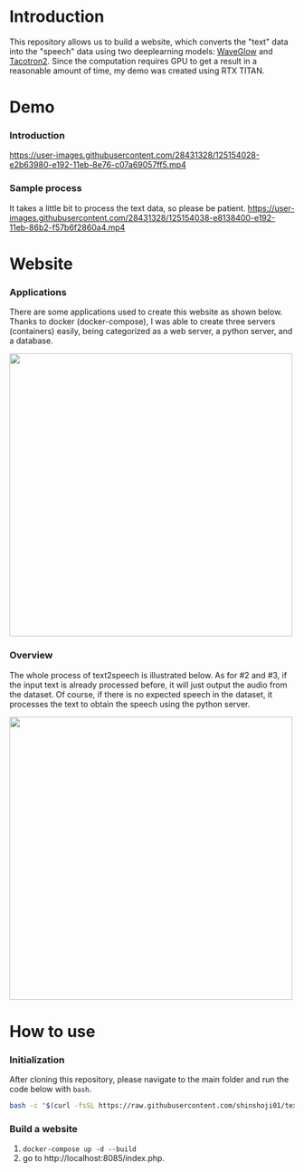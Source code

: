# Introduction
This repository allows us to build a website, which converts the "text" data into the "speech" data using two deeplearning models: [WaveGlow](https://github.com/NVIDIA/waveglow) and [Tacotron2](https://arxiv.org/abs/1712.05884). Since the computation requires GPU to get a result in a reasonable amount of time, my demo was created using RTX TITAN.

# Demo
### Introduction
https://user-images.githubusercontent.com/28431328/125154028-e2b63980-e192-11eb-8e76-c07a69057ff5.mp4

### Sample process
It takes a little bit to process the text data, so please be patient.
https://user-images.githubusercontent.com/28431328/125154038-e8138400-e192-11eb-86b2-f57b6f2860a4.mp4

# Website
### Applications
There are some applications used to create this website as shown below. Thanks to docker (docker-compose), I was able to create three servers (containers) easily, being categorized as a web server, a python server, and a database. 

<img src="./images/applications.png" width="500">

### Overview
The whole process of text2speech is illustrated below. As for \#2 and \#3, if the input text is already processed before, it will just output the audio from the dataset. Of course, if there is no expected speech in the dataset, it processes the text to obtain the speech using the python server.

<img src="./images/process.png" width="500">

# How to use
### Initialization
After cloning this repository, please navigate to the main folder and run the code below with `bash`.
```bash
bash -c "$(curl -fsSL https://raw.githubusercontent.com/shinshoji01/text2speech-website/main/bin/install.sh)"
```
### Build a website
1. `docker-compose up -d --build`
2. go to http://localhost:8085/index.php.
